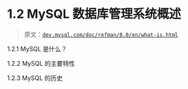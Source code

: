 # 1.2 MySQL 数据库管理系统概述

> 原文：[`dev.mysql.com/doc/refman/8.0/en/what-is.html`](https://dev.mysql.com/doc/refman/8.0/en/what-is.html)

1.2.1 MySQL 是什么？

1.2.2 MySQL 的主要特性

1.2.3 MySQL 的历史
